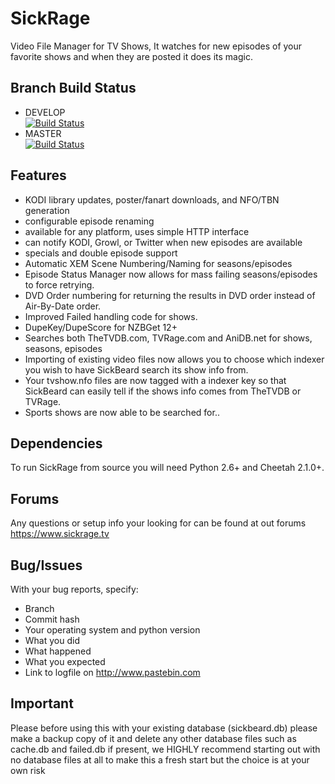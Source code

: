 SickRage
=====
Video File Manager for TV Shows, It watches for new episodes of your favorite shows and when they are posted it does its magic.

## Branch Build Status
 - DEVELOP<br>
[![Build Status](https://travis-ci.org/SiCKRAGETV/SickRage.svg?branch=develop)](https://travis-ci.org/SiCKRAGETV/SickRage)
 - MASTER<br>
[![Build Status](https://travis-ci.org/SiCKRAGETV/SickRage.svg?branch=master)](https://travis-ci.org/SiCKRAGETV/SickRage)

## Features
 - KODI library updates, poster/fanart downloads, and NFO/TBN generation
 - configurable episode renaming
 - available for any platform, uses simple HTTP interface
 - can notify KODI, Growl, or Twitter when new episodes are available
 - specials and double episode support
 - Automatic XEM Scene Numbering/Naming for seasons/episodes
 - Episode Status Manager now allows for mass failing seasons/episodes to force retrying.
 - DVD Order numbering for returning the results in DVD order instead of Air-By-Date order.
 - Improved Failed handling code for shows.
 - DupeKey/DupeScore for NZBGet 12+
 - Searches both TheTVDB.com, TVRage.com and AniDB.net for shows, seasons, episodes
 - Importing of existing video files now allows you to choose which indexer you wish to have SickBeard search its show info from.
 - Your tvshow.nfo files are now tagged with a indexer key so that SickBeard can easily tell if the shows info comes from TheTVDB or TVRage.
 - Sports shows are now able to be searched for..

## Dependencies
 To run SickRage from source you will need Python 2.6+ and Cheetah 2.1.0+.

## Forums
 Any questions or setup info your looking for can be found at out forums https://www.sickrage.tv

## Bug/Issues
With your bug reports, specify:
 - Branch
 - Commit hash
 - Your operating system and python version
 - What you did
 - What happened
 - What you expected
 - Link to logfile on http://www.pastebin.com

## Important
Please before using this with your existing database (sickbeard.db) please make a backup copy of it and delete any other database files such as cache.db and failed.db if present, we HIGHLY recommend starting out with no database files at all to make this a fresh start but the choice is at your own risk

